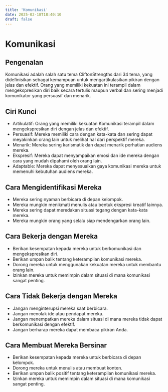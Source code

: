 ```yaml
---
title: 'Komunikasi'
date: 2025-02-18T18:40:10
draft: false
---
```


# Komunikasi

## Pengenalan

Komunikasi adalah salah satu tema CliftonStrengths dari 34 tema, yang didefinisikan sebagai kemampuan untuk mengartikulasikan pikiran dengan jelas dan efektif. Orang yang memiliki kekuatan ini terampil dalam mengekspresikan diri baik secara tertulis maupun verbal dan sering menjadi komunikator yang persuasif dan menarik.

## Ciri Kunci

- Artikulatif: Orang yang memiliki kekuatan Komunikasi terampil dalam mengekspresikan diri dengan jelas dan efektif.
- Persuasif: Mereka memiliki cara dengan kata-kata dan sering dapat meyakinkan orang lain untuk melihat hal dari perspektif mereka.
- Menarik: Mereka sering karismatik dan dapat menarik perhatian audiens mereka.
- Ekspresif: Mereka dapat menyampaikan emosi dan ide mereka dengan cara yang mudah dipahami oleh orang lain.
- Adaptable: Mereka dapat menyesuaikan gaya komunikasi mereka untuk memenuhi kebutuhan audiens mereka.

## Cara Mengidentifikasi Mereka

- Mereka sering nyaman berbicara di depan kelompok.
- Mereka mungkin menikmati menulis atau bentuk ekspresi kreatif lainnya.
- Mereka sering dapat meredakan situasi tegang dengan kata-kata mereka.
- Mereka mungkin orang yang selalu siap mendengarkan orang lain.

## Cara Bekerja dengan Mereka

- Berikan kesempatan kepada mereka untuk berkomunikasi dan mengekspresikan diri.
- Berikan umpan balik tentang keterampilan komunikasi mereka.
- Dorong mereka untuk menggunakan kekuatan mereka untuk membantu orang lain.
- Izinkan mereka untuk memimpin dalam situasi di mana komunikasi sangat penting.

## Cara Tidak Bekerja dengan Mereka

- Jangan menginterupsi mereka saat berbicara.
- Jangan menolak ide atau pendapat mereka.
- Jangan menempatkan mereka dalam situasi di mana mereka tidak dapat berkomunikasi dengan efektif.
- Jangan berharap mereka dapat membaca pikiran Anda.

## Cara Membuat Mereka Bersinar

- Berikan kesempatan kepada mereka untuk berbicara di depan kelompok.
- Dorong mereka untuk menulis atau membuat konten.
- Berikan umpan balik positif tentang keterampilan komunikasi mereka.
- Izinkan mereka untuk memimpin dalam situasi di mana komunikasi sangat penting.
